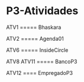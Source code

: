 # P3-Atividades
ATV1       ===== Bhaskara

ATV2       ===== Agenda01

ATV6       ===== InsideCircle 

ATV8 ATV11 =====  BancoP3

ATV12      ==== EmpregadoP3

